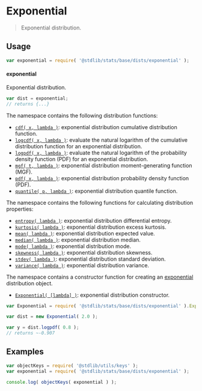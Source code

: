 <!--

@license Apache-2.0

Copyright (c) 2018 The Stdlib Authors.

Licensed under the Apache License, Version 2.0 (the "License");
you may not use this file except in compliance with the License.
You may obtain a copy of the License at

   http://www.apache.org/licenses/LICENSE-2.0

Unless required by applicable law or agreed to in writing, software
distributed under the License is distributed on an "AS IS" BASIS,
WITHOUT WARRANTIES OR CONDITIONS OF ANY KIND, either express or implied.
See the License for the specific language governing permissions and
limitations under the License.

-->

# Exponential

> Exponential distribution.

<section class="usage">

## Usage

```javascript
var exponential = require( '@stdlib/stats/base/dists/exponential' );
```

#### exponential

Exponential distribution.

```javascript
var dist = exponential;
// returns {...}
```

The namespace contains the following distribution functions:

<!-- <toc pattern="*+(cdf|pdf|mgf|quantile)*"> -->

<div class="namespace-toc">

-   <span class="signature">[`cdf( x, lambda )`][@stdlib/stats/base/dists/exponential/cdf]</span><span class="delimiter">: </span><span class="description">exponential distribution cumulative distribution function.</span>
-   <span class="signature">[`logcdf( x, lambda )`][@stdlib/stats/base/dists/exponential/logcdf]</span><span class="delimiter">: </span><span class="description">evaluate the natural logarithm of the cumulative distribution function for an exponential distribution.</span>
-   <span class="signature">[`logpdf( x, lambda )`][@stdlib/stats/base/dists/exponential/logpdf]</span><span class="delimiter">: </span><span class="description">evaluate the natural logarithm of the probability density function (PDF) for an exponential distribution.</span>
-   <span class="signature">[`mgf( t, lambda )`][@stdlib/stats/base/dists/exponential/mgf]</span><span class="delimiter">: </span><span class="description">exponential distribution moment-generating function (MGF).</span>
-   <span class="signature">[`pdf( x, lambda )`][@stdlib/stats/base/dists/exponential/pdf]</span><span class="delimiter">: </span><span class="description">exponential distribution probability density function (PDF).</span>
-   <span class="signature">[`quantile( p, lambda )`][@stdlib/stats/base/dists/exponential/quantile]</span><span class="delimiter">: </span><span class="description">exponential distribution quantile function.</span>

</div>

<!-- </toc> -->

The namespace contains the following functions for calculating distribution properties:

<!-- <toc pattern="*+(entropy|kurtosis|mean|median|mode|skewness|stdev|variance)*"> -->

<div class="namespace-toc">

-   <span class="signature">[`entropy( lambda )`][@stdlib/stats/base/dists/exponential/entropy]</span><span class="delimiter">: </span><span class="description">exponential distribution differential entropy.</span>
-   <span class="signature">[`kurtosis( lambda )`][@stdlib/stats/base/dists/exponential/kurtosis]</span><span class="delimiter">: </span><span class="description">exponential distribution excess kurtosis.</span>
-   <span class="signature">[`mean( lambda )`][@stdlib/stats/base/dists/exponential/mean]</span><span class="delimiter">: </span><span class="description">exponential distribution expected value.</span>
-   <span class="signature">[`median( lambda )`][@stdlib/stats/base/dists/exponential/median]</span><span class="delimiter">: </span><span class="description">exponential distribution median.</span>
-   <span class="signature">[`mode( lambda )`][@stdlib/stats/base/dists/exponential/mode]</span><span class="delimiter">: </span><span class="description">exponential distribution mode.</span>
-   <span class="signature">[`skewness( lambda )`][@stdlib/stats/base/dists/exponential/skewness]</span><span class="delimiter">: </span><span class="description">exponential distribution skewness.</span>
-   <span class="signature">[`stdev( lambda )`][@stdlib/stats/base/dists/exponential/stdev]</span><span class="delimiter">: </span><span class="description">exponential distribution standard deviation.</span>
-   <span class="signature">[`variance( lambda )`][@stdlib/stats/base/dists/exponential/variance]</span><span class="delimiter">: </span><span class="description">exponential distribution variance.</span>

</div>

<!-- </toc> -->

The namespace contains a constructor function for creating an [exponential][exponential-distribution] distribution object.

<!-- <toc pattern="*ctor*"> -->

<div class="namespace-toc">

-   <span class="signature">[`Exponential( [lambda] )`][@stdlib/stats/base/dists/exponential/ctor]</span><span class="delimiter">: </span><span class="description">exponential distribution constructor.</span>

</div>

<!-- </toc> -->

```javascript
var Exponential = require( '@stdlib/stats/base/dists/exponential' ).Exponential;

var dist = new Exponential( 2.0 );

var y = dist.logpdf( 0.8 );
// returns ~-0.907
```

</section>

<!-- /.usage -->

<section class="examples">

## Examples

<!-- TODO: better examples -->

<!-- eslint no-undef: "error" -->

```javascript
var objectKeys = require( '@stdlib/utils/keys' );
var exponential = require( '@stdlib/stats/base/dists/exponential' );

console.log( objectKeys( exponential ) );
```

</section>

<!-- /.examples -->

<section class="links">

[exponential-distribution]: https://en.wikipedia.org/wiki/Exponential_distribution

<!-- <toc-links> -->

[@stdlib/stats/base/dists/exponential/ctor]: https://github.com/stdlib-js/stdlib/tree/develop/lib/node_modules/%40stdlib/stats/base/dists/exponential/ctor

[@stdlib/stats/base/dists/exponential/entropy]: https://github.com/stdlib-js/stdlib/tree/develop/lib/node_modules/%40stdlib/stats/base/dists/exponential/entropy

[@stdlib/stats/base/dists/exponential/kurtosis]: https://github.com/stdlib-js/stdlib/tree/develop/lib/node_modules/%40stdlib/stats/base/dists/exponential/kurtosis

[@stdlib/stats/base/dists/exponential/mean]: https://github.com/stdlib-js/stdlib/tree/develop/lib/node_modules/%40stdlib/stats/base/dists/exponential/mean

[@stdlib/stats/base/dists/exponential/median]: https://github.com/stdlib-js/stdlib/tree/develop/lib/node_modules/%40stdlib/stats/base/dists/exponential/median

[@stdlib/stats/base/dists/exponential/mode]: https://github.com/stdlib-js/stdlib/tree/develop/lib/node_modules/%40stdlib/stats/base/dists/exponential/mode

[@stdlib/stats/base/dists/exponential/skewness]: https://github.com/stdlib-js/stdlib/tree/develop/lib/node_modules/%40stdlib/stats/base/dists/exponential/skewness

[@stdlib/stats/base/dists/exponential/stdev]: https://github.com/stdlib-js/stdlib/tree/develop/lib/node_modules/%40stdlib/stats/base/dists/exponential/stdev

[@stdlib/stats/base/dists/exponential/variance]: https://github.com/stdlib-js/stdlib/tree/develop/lib/node_modules/%40stdlib/stats/base/dists/exponential/variance

[@stdlib/stats/base/dists/exponential/cdf]: https://github.com/stdlib-js/stdlib/tree/develop/lib/node_modules/%40stdlib/stats/base/dists/exponential/cdf

[@stdlib/stats/base/dists/exponential/logcdf]: https://github.com/stdlib-js/stdlib/tree/develop/lib/node_modules/%40stdlib/stats/base/dists/exponential/logcdf

[@stdlib/stats/base/dists/exponential/logpdf]: https://github.com/stdlib-js/stdlib/tree/develop/lib/node_modules/%40stdlib/stats/base/dists/exponential/logpdf

[@stdlib/stats/base/dists/exponential/mgf]: https://github.com/stdlib-js/stdlib/tree/develop/lib/node_modules/%40stdlib/stats/base/dists/exponential/mgf

[@stdlib/stats/base/dists/exponential/pdf]: https://github.com/stdlib-js/stdlib/tree/develop/lib/node_modules/%40stdlib/stats/base/dists/exponential/pdf

[@stdlib/stats/base/dists/exponential/quantile]: https://github.com/stdlib-js/stdlib/tree/develop/lib/node_modules/%40stdlib/stats/base/dists/exponential/quantile

<!-- </toc-links> -->

</section>

<!-- /.links -->

